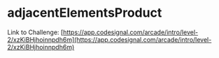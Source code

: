# adjacentElementsProduct

Link to Challenge: [https://app.codesignal.com/arcade/intro/level-2/xzKiBHjhoinnpdh6m](https://app.codesignal.com/arcade/intro/level-2/xzKiBHjhoinnpdh6m)